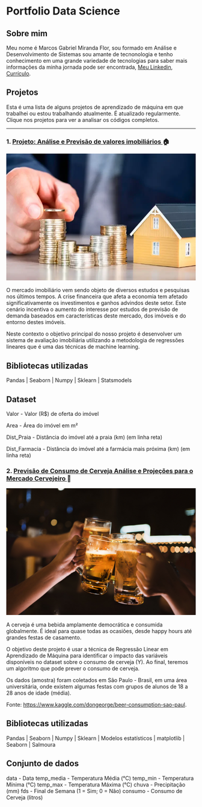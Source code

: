 # Portfolio Data Science
  

## Sobre mim

  

Meu nome é Marcos Gabriel Miranda Flor, sou formado em Análise e Desenvolvimento de Sistemas sou amante de tecnonologia e tenho conhecimento em uma grande variedade de tecnologias para saber mais informações da minha jornada pode ser encontrada, [Meu Linkedin](https://www.linkedin.com/in/marcos-gabriel-miranda-flor-1ba526170/), [Currículo](https://docs.google.com/document/d/1BkUhr98SZ4WFlJt3aQ8DXDqPlJhmINwB/edit?usp=share_link&ouid=110317353623796145294&rtpof=true&sd=true).

  

## Projetos

  

Esta é uma lista de alguns projetos de aprendizado de máquina em que trabalhei ou estou trabalhando atualmente. É atualizado regularmente. Clique nos projetos para ver a analisar os códigos completos.

---


### 1. [Projeto: Análise e Previsão de valores imobiliários ](https://github.com/Gabrieldevelopermax/analise-e-previsao-de-valores-imobiliarios) :house:

  

![Image header](Fotos/fundos-imobiliarios-como-comecar-a-investir.jpg)

  

O mercado imobiliário vem sendo objeto de diversos estudos e pesquisas nos últimos tempos. A crise financeira que afeta a economia tem afetado significativamente os investimentos e ganhos advindos deste setor. Este cenário incentiva o aumento do interesse por estudos de previsão de demanda baseados em características deste mercado, dos imóveis e do entorno destes imóveis.

  

Neste contexto o objetivo principal do nosso projeto é desenvolver um sistema de avaliação imobiliária utilizando a metodologia de regressões lineares que é uma das técnicas de machine learning.

  

## Bibliotecas utilizadas

Pandas | Seaborn | Numpy | Sklearn | Statsmodels

  

## Dataset

Valor - Valor (R$) de oferta do imóvel

Area - Área do imóvel em m²

Dist_Praia - Distância do imóvel até a praia (km) (em linha reta)

Dist_Farmacia - Distância do imóvel até a farmácia mais próxima (km) (em linha reta)

### 2. [ Previsão de Consumo de Cerveja Análise e Projeções para o Mercado Cervejeiro ](https://github.com/Gabrieldevelopermax/Data-Science-Portfolio/tree/main/Projeto%202%20-%20Previs%C3%A3o%20de%20Consumo%20de%20Cerveja%20Analise%20e%20Projecoes%20para%20o%20Mercado%20Cervejeiro) :beer:

  

![Image header](Fotos/consumo-de-cerveja.jpg)

  

A cerveja é uma bebida amplamente democrática e consumida globalmente. É ideal para quase todas as ocasiões, desde happy hours até grandes festas de casamento.

O objetivo deste projeto é usar a técnica de Regressão Linear em Aprendizado de Máquina para identificar o impacto das variáveis disponíveis no dataset sobre o consumo de cerveja (Y). Ao final, teremos um algoritmo que pode prever o consumo de cerveja.

Os dados (amostra) foram coletados em São Paulo - Brasil, em uma área universitária, onde existem algumas festas com grupos de alunos de 18 a 28 anos de idade (média).

Fonte: https://www.kaggle.com/dongeorge/beer-consumption-sao-paul.

  

## Bibliotecas utilizadas

Pandas | Seaborn | Numpy | Sklearn | Modelos estatísticos | matplotlib | Seaborn | Salmoura

  

## Conjunto de dados

data - Data
temp_media - Temperatura Média (°C)
temp_min - Temperatura Mínima (°C)
temp_max - Temperatura Máxima (°C)
chuva - Precipitação (mm)
fds - Final de Semana (1 = Sim; 0 = Não)
consumo - Consumo de Cerveja (litros)

  
  
